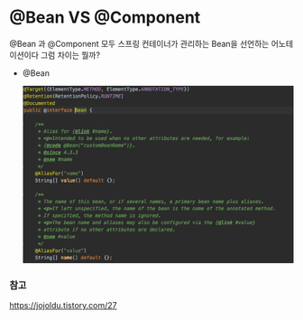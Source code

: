 # @Bean VS @Component

@Bean 과 @Component 모두 스프링 컨테이너가 관리하는 Bean을 선언하는 어노테이션이다 그럼 차이는 뭘까?

- @Bean

  ![image-20200203103014224](image-20200203103014224.png)

### 참고

https://jojoldu.tistory.com/27



